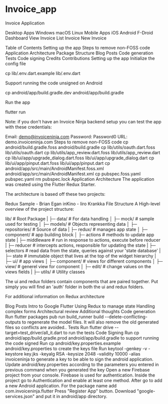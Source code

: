 # Invoice_app
Invoice Application

Desktop Apps
Windows
macOS
Linux
Mobile Apps
iOS
Android
F-Droid
Dashboard View Invoice List Invoice New Invoice

Table of Contents
Setting up the app
Steps to remove non-FOSS code
Application Architecture
Package Structure
Blog Posts
Code generation
Tests
Code signing
Credits
Contributions
Setting up the app
Initialize the config file

cp lib/.env.dart.example lib/.env.dart

Support running the code unsigned on Android

cp android/app/build.gradle.dev android/app/build.gradle

Run the app

flutter run

Note: if you don't have an Invoice Ninja backend setup you can test the app with these credentials:

Email: demo@invoiceninja.com
Password: Password0
URL: demo.invoiceninja.com
Steps to remove non-FOSS code
cp android/build.gradle.foss android/build.gradle
cp lib/utils/oauth.dart.foss lib/utils/oauth.dart
cp lib/utils/app_review.dart.foss lib/utils/app_review.dart
cp lib/ui/app/upgrade_dialog.dart.foss lib/ui/app/upgrade_dialog.dart
cp lib/ui/app/pinput.dart.foss lib/ui/app/pinput.dart
cp android/app/src/main/AndroidManifest.foss.xml android/app/src/main/AndroidManifest.xml
cp pubspec.foss.yaml pubspec.yaml 
rm pubspec.lock
Application Architecture
The application was created using the Flutter Redux Starter.

The architecture is based off these two projects:

Redux Sample - Brian Egan
inKino - Iiro Krankka
File Structure
A High-level overview of the project structure:


lib/                     # Root Package
|
├─ data/                 # For data handling
│  ├─ mock/              # sample used for testing
│  ├─ models/            # Objects representing data
│  ├─ repositories/      # Source of data
|
├─ redux/                # manages app state
│  ├─ component/         # app building block
│     ├─ actions         # methods to update app state
|     ├─ middleware      # run in response to actions, execute before reducer
|     ├─ reducer         # intercepts actions, responsible for updating the state
|     ├─ selectors       # read data from the state, queries against your 'state database'
|     ├─ state           # immutable object that lives at the top of the widget hierarchy
|
├─ ui/                   # app views
│  ├─ component/         # views for different components
│    ├─ view/            # generel view for component
│    ├─ edit/            # change values on the views fields
|
├─ utils/                # Utility classes

The ui and redux folders contain components that are paired together. Put simply you will find an 'auth' folder in both the ui and redux folders.

For additional information on Redux architecture

Blog Posts
Intro to Google Flutter
Using Redux to manage state
Handling complex forms
Architectural review
Additional thoughts
Code generation
Run flutter packages pub run build_runner build --delete-conflicting-outputs to regenerate the model files. It will also remove the old generated files so conflicts are avoided..
Tests
Run flutter drive --target=test_driver/all_it.dart to run the tests
Code Signing
Run cp android/app/build.gradle.prod android/app/build.gradle to support running the code signed
Run cp android/key.properties.example android/key.properties to create the keys file
Run keytool -genkey -v -keystore key.jks -keyalg RSA -keysize 2048 -validity 10000 -alias invoiceninja to generate a key to be able to sign the android application.
Update android/key.properties according to the parameters you entered in previous command when you generated the key
Open a new Firebase project from your console. Firebase is used for authentication.
Inside the project go to Authentication and enable at least one method.
After go to add a new Android application. For the package name add com.invoiceninja.flutter
Press "Register App" button.
Download "google-services.json" and put it in android/app directory.
